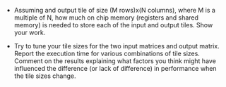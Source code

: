 * Assuming and output tile of size (M rows)x(N columns), where M is a multiple of N, how much on chip memory (registers and shared memory) is needed to store each of the input and output tiles. Show your work.

* Try to tune your tile sizes for the two input matrices and output matrix. Report the execution time for various combinations of tile sizes. Comment on the results explaining what factors you think might have influenced the difference (or lack of difference) in performance when the tile sizes change.
